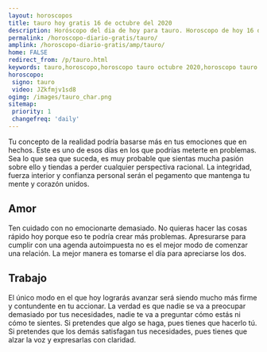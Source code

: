 ```yaml
---
layout: horoscopos
title: tauro hoy gratis 16 de octubre del 2020 
description: Horóscopo del dia de hoy para tauro. Horoscopo de hoy 16 de octubre del 2020. Las predicciones de amor, trabajo, vida personal gratis.
permalink: /horoscopo-diario-gratis/tauro/
amplink: /horoscopo-diario-gratis/amp/tauro/
home: FALSE
redirect_from: /p/tauro.html
keywords: tauro,horoscopo,horoscopo tauro octubre 2020,horoscopo tauro hoy,tarot tauro octubre 2020,horoscopo tauro,tarot tauro hoy,horoscopo de hoy,horoscopo diario,tarot del amor,horoscopo de hoy tauro,horoscopo diario del tarot, Horoscopo de hoy tauro 16 de octubre del 2020,horóscopo del día,signos zodiacales 2020, el horoscopo de hoy
horoscopo:
 signo: tauro
 video: JZkfmjv1sd8
ogimg: /images/tauro_char.png
sitemap:
 priority: 1
 changefreq: 'daily'
---
```



Tu concepto de la realidad podría basarse más en tus emociones que en hechos. Este es uno de esos días en los que podrías meterte en problemas. Sea lo que sea que suceda, es muy probable que sientas mucha pasión sobre ello y tiendas a perder cualquier perspectiva racional. La integridad, fuerza interior y confianza personal serán el pegamento que mantenga tu mente y corazón unidos.

## Amor

Ten cuidado con no emocionarte demasiado. No quieras hacer las cosas rápido hoy porque eso te podría crear más problemas. Apresurarse para cumplir con una agenda autoimpuesta no es el mejor modo de comenzar una relación. La mejor manera es tomarse el día para apreciarse los dos.

## Trabajo

El único modo en el que hoy lograrás avanzar será siendo mucho más firme y contundente en tu accionar. La verdad es que nadie se va a preocupar demasiado por tus necesidades, nadie te va a preguntar cómo estás ni cómo te sientes. Si pretendes que algo se haga, pues tienes que hacerlo tú. Si pretendes que los demás satisfagan tus necesidades, pues tienes que alzar la voz y expresarlas con claridad.